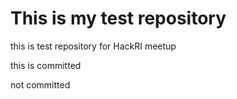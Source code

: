 <H1>This is my test repository</H1>

this is test repository for HackRI meetup

this is committed

not committed